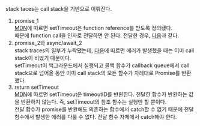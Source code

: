 stack taces는 call stack을 기반으로 이뤄진다.

1. promise_1  
   [MDN](https://developer.mozilla.org/ko/docs/Web/API/Window/setTimeout#functionref)에 따르면 setTimeout은 function reference를 받도록 정의됐다.  
   때문에 function call을 인자로 전달하면 안 된다. 전달한 경우, [다음](https://ko.javascript.info/settimeout-setinterval#ref-324)과 같다.
2. promise_2와 async/await_2  
   stack traces의 일부가 누락됐는데, [다음](https://preamtree.tistory.com/168)에 따르면 에러가 발생했을 때는 이미 call stack이 비었기 때문이다.  
   setTimeout이 백그라운드에서 실행되고 콜백 함수가 callback queue에서 call stack으로 넘어올 동안 이미 call stack의 모든 함수가 차례대로 Promise를 반환했다.
3. return setTimeout  
   [MDN](https://developer.mozilla.org/ko/docs/Web/API/Window/setTimeout#%EB%B0%98%ED%99%98_%EA%B0%92)에 따르면 setTimeout은 timeoutID를 반환한다.
   전달한 함수가 반환하는 값을 반환하지 않는다. 즉, setTimeout의 참조 함수는 실행만 할 뿐이다.  
   전달 함수가 promise를 반환해도 의존하는 함수에서 catch할 수 없기 때문에 전달 함수에서 발생한 에러를 다룰 수 없다.
   전달 함수 자체에서 catch해야 한다.
